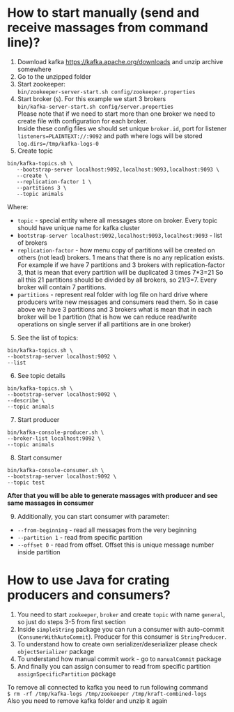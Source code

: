 # How to start manually (send and receive massages from command line)?

1. Download kafka https://kafka.apache.org/downloads and unzip archive somewhere
2. Go to the unzipped folder
3. Start zookeeper:<br />
   `bin/zookeeper-server-start.sh config/zookeeper.properties`
4. Start broker (s). For this example we start 3 brokers<br />
   `bin/kafka-server-start.sh config/server.properties`<br />
   Please note that if we need to start more than one broker we need to create file with
   configuration for each broker.<br />
   Inside these config files we should set unique `broker.id`, port for
   listener `listeners=PLAINTEXT://:9092` and path where logs will be
   stored `log.dirs=/tmp/kafka-logs-0`
5. Create topic <br />

```
bin/kafka-topics.sh \
   --bootstrap-server localhost:9092,localhost:9093,localhost:9093 \
   --create \
   --replication-factor 1 \
   --partitions 3 \
   --topic animals
```

Where:

* `topic` - special entity where all messages store on broker. Every topic should have unique name
  for kafka cluster
* `bootstrap-server localhost:9092,localhost:9093,localhost:9093` - list of brokers
* `replication-factor` - how menu copy of partitions will be created on others (not lead) brokers. 1
  means that there is no any replication exists. For example if we have 7 partitions and 3 brokers
  with replication-factor 3, that is mean that every partition will be duplicated 3 times 7*3=21 So
  all this 21 partitions should be divided by all brokers, so 21/3=7. Every broker will contain 7
  partitions.
* `partitions` - represent real folder with log file on hard drive where producers write new
  messages and consumers read them. So in case above we have 3 partitions and 3 brokers what is mean
  that in each broker will be 1 partition (that is how we can reduce read/write operations on single
  server if all partitions are in one broker)

5. See the list of topics:

```
bin/kafka-topics.sh \
--bootstrap-server localhost:9092 \
--list
```

6. See topic details

```
bin/kafka-topics.sh \
--bootstrap-server localhost:9092 \
--describe \
--topic animals
```

7. Start producer

```
bin/kafka-console-producer.sh \
--broker-list localhost:9092 \
--topic animals
```

8. Start consumer

```
bin/kafka-console-consumer.sh \
--bootstrap-server localhost:9092 \
--topic test
```

**After that you will be able to generate massages with producer and see same massages in consumer**

9. Additionally, you can start consumer with parameter:

* `--from-beginning` - read all messages from the very beginning
* `--partition 1` - read from specific partition
* `--offset 0` - read from offset. Offset this is unique message number inside partition

# How to use Java for crating producers and consumers?

1. You need to start `zookeeper`, `broker` and create `topic` with name `general`, so just do steps
   3-5 from first section
2. Inside `simpleString` package you can run a consumer with auto-commit (`ConsumerWithAutoCommit`).
   Producer for this consumer is `StringProducer`.
3. To understand how to create own serializer/deserializer please check `objectSerializer` package
4. To understand how manual commit work - go to `manualCommit` package
5. And finally you can assign consumer to read from specific partition `assignSpecificPartition`
   package

To remove all connected to kafka you need to run following command <br />
`$ rm -rf /tmp/kafka-logs /tmp/zookeeper /tmp/kraft-combined-logs`<br />
Also you need to remove kafka folder and unzip it again